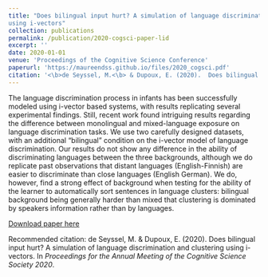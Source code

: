 ```yaml
---
title: "Does bilingual input hurt? A simulation of language discrimination and clustering
using i-vectors"
collection: publications
permalink: /publication/2020-cogsci-paper-lid
excerpt: ''
date: 2020-01-01
venue: 'Proceedings of the Cognitive Science Conference'
paperurl: 'https://maureendss.github.io/files/2020_cogsci.pdf'
citation: '<\b>de Seyssel, M.<\b> & Dupoux, E. (2020).  Does bilingual input hurt? A simulation of language discrimination and clustering using i-vectors. In <i>Proceedings for the Annual Meeting of the Cognitive Science Society 2020</i>'
---
```

The language discrimination process in infants has been successfully modeled using i-vector based systems, with results replicating several experimental findings. Still, recent work found intriguing results regarding the difference between monolingual and mixed-language exposure on language discrimination tasks. We use two carefully designed datasets, with an additional “bilingual” condition on the i-vector model of language discrimination. Our results do not show any difference in the ability of discriminating languages between the three backgrounds, although we do replicate past observations that distant languages (English-Finnish) are easier to discriminate than close languages (English German). We do, however, find a strong effect of background when testing for the ability of the learner to automatically sort sentences in language clusters: bilingual background being generally harder than mixed that clustering is dominated by speakers information rather than by languages.

[Download paper here](https://cognitivesciencesociety.org/cogsci20/papers/0683/0683.pdf)

Recommended citation: de Seyssel, M. & Dupoux, E. (2020). Does bilingual input hurt? A simulation of language discrimination and clustering using i-vectors. In *Proceedings for the Annual Meeting of the Cognitive Science Society 2020*.
